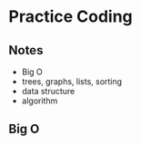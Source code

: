 # Practice Coding

## Notes

* Big O
* trees, graphs, lists, sorting
* data structure
* algorithm

## Big O



